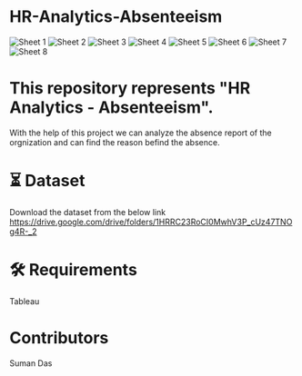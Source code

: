 # HR-Analytics-Absenteeism
![Sheet 1](https://user-images.githubusercontent.com/62763142/167666206-6176b2e9-b0ac-4eec-96df-ce6f122b668e.png)
![Sheet 2](https://user-images.githubusercontent.com/62763142/167666241-7b5e1074-d2f4-4c64-b2f4-091779a34851.png)
![Sheet 3](https://user-images.githubusercontent.com/62763142/167666280-71e7b980-209d-4b51-a32b-dd6c11b8ced0.png)
![Sheet 4](https://user-images.githubusercontent.com/62763142/167666325-c59ce669-7863-4537-9454-fbfa675aa23b.png)
![Sheet 5](https://user-images.githubusercontent.com/62763142/167666356-2ce8d735-6168-482a-b5d3-3f679bec6002.png)
![Sheet 6](https://user-images.githubusercontent.com/62763142/167666393-d54c809b-37f8-4d62-ad8d-6b9da1124ba9.png)
![Sheet 7](https://user-images.githubusercontent.com/62763142/167666432-2c9291a1-3e86-4b73-be71-ebf9ca34a0af.png)
![Sheet 8](https://user-images.githubusercontent.com/62763142/167666465-040ae398-08f3-4e75-a67c-90d0de9d58a0.png)

# This repository represents "HR Analytics - Absenteeism".

With the help of this project we can analyze the absence report of the orgnization and can find the reason befind the absence.

# ⏳ Dataset

Download the dataset from the below link
https://drive.google.com/drive/folders/1HRRC23RoCI0MwhV3P_cUz47TNOg4R-_2

# 🛠️ Requirements

Tableau

# Contributors 

Suman Das
